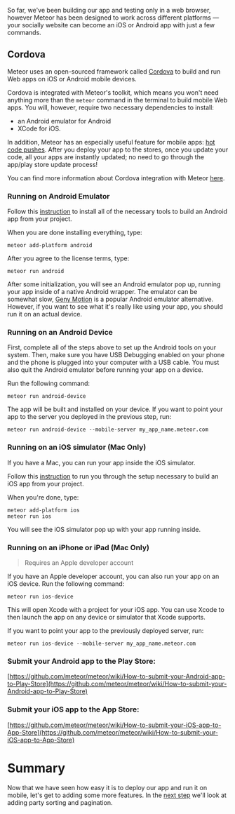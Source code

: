 So far, we've been building our app and testing only in a web browser,
however Meteor has been designed to work across different platforms — your socially website can become an iOS or Android app with just a few commands.

## Cordova

Meteor uses an open-sourced framework called [Cordova](https://cordova.apache.org) to build and run Web apps on iOS or Android mobile devices.

Cordova is integrated with Meteor's toolkit, which means you won't need anything more than the `meteor` command in the terminal to build mobile Web apps. You will, however, require two necessary dependencies to install:

- an Android emulator for Android
- XCode for iOS.

In addition, Meteor has an especially useful feature for mobile apps: [hot code pushes](http://info.meteor.com/blog/meteor-hot-code-push).
After you deploy your app to the stores, once you update your code, all your apps are instantly updated; no need to go through the app/play store update process!

You can find more information about Cordova integration with Meteor [here](https://github.com/meteor/meteor/wiki/Meteor-Cordova-Phonegap-integration).

### Running on Android Emulator

Follow this [instruction](https://guide.meteor.com/mobile.html#installing-prerequisites-android) to install all of the necessary tools to build an Android app from your project.

When you are done installing everything, type:

    meteor add-platform android

After you agree to the license terms, type:

    meteor run android

After some initialization, you will see an Android emulator pop up, running your app inside of a native Android wrapper. The emulator can be somewhat slow, [Geny Motion](https://www.genymotion.com/) is a popular Android emulator alternative. However, if you want to see what it's really like using your app, you should run it on an actual device.

### Running on an Android Device

First, complete all of the steps above to set up the Android tools on your system.
Then, make sure you have USB Debugging enabled on your phone and the phone is plugged into your computer with a USB cable. You must also quit the Android emulator before running your app on a device.

Run the following command:

    meteor run android-device

The app will be built and installed on your device. If you want to point your app to the server you deployed in the previous step, run:

    meteor run android-device --mobile-server my_app_name.meteor.com

### Running on an iOS simulator (Mac Only)

If you have a Mac, you can run your app inside the iOS simulator.

Follow this [instruction](https://github.com/meteor/meteor/wiki/Mobile-Development-Install:-iOS-on-Mac) to run you through the setup necessary to build an iOS app from your project.

When you're done, type:

    meteor add-platform ios
    meteor run ios

You will see the iOS simulator pop up with your app running inside.

### Running on an iPhone or iPad (Mac Only)

> Requires an Apple developer account

If you have an Apple developer account, you can also run your app on an iOS device. Run the following command:

    meteor run ios-device

This will open Xcode with a project for your iOS app. You can use Xcode to then launch the app on any device or simulator that Xcode supports.

If you want to point your app to the previously deployed server, run:

    meteor run ios-device --mobile-server my_app_name.meteor.com

### Submit your Android app to the Play Store:

[https://github.com/meteor/meteor/wiki/How-to-submit-your-Android-app-to-Play-Store](https://github.com/meteor/meteor/wiki/How-to-submit-your-Android-app-to-Play-Store)

### Submit your iOS app to the App Store:

[https://github.com/meteor/meteor/wiki/How-to-submit-your-iOS-app-to-App-Store](https://github.com/meteor/meteor/wiki/How-to-submit-your-iOS-app-to-App-Store)

# Summary

Now that we have seen how easy it is to deploy our app and run it on mobile, let's get to adding some more features. In the [next step](/tutorials/angular2/search-sort-pagination-and-reactive-vars) we'll look at adding party sorting and pagination.